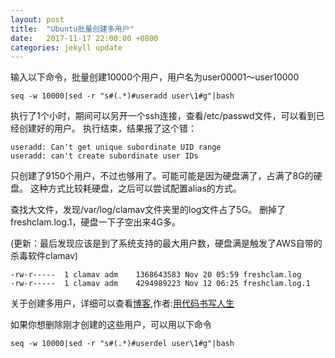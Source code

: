 ```yaml
---
layout: post
title:  "Ubuntu批量创建多用户"
date:   2017-11-17 22:00:00 +0800
categories: jekyll update
---
```



输入以下命令，批量创建10000个用户，用户名为user00001～user10000
```
seq -w 10000|sed -r "s#(.*)#useradd user\1#g"|bash
```
执行了1个小时，期间可以另开一个ssh连接，查看/etc/passwd文件，可以看到已经创建好的用户。
执行结束，结果报了这个错：
```
useradd: Can't get unique subordinate UID range
useradd: can't create subordinate user IDs
```

只创建了9150个用户，不过也够用了。可能可能是因为硬盘满了，占满了8G的硬盘。
这种方式比较耗硬盘，之后可以尝试配置alias的方式。

查找大文件，发现/var/log/clamav文件夹里的log文件占了5G。
删掉了freshclam.log.1，硬盘一下子空出来4G多。

(更新：最后发现应该是到了系统支持的最大用户数，硬盘满是触发了AWS自带的杀毒软件clamav)

```
-rw-r-----  1 clamav adm    1368643583 Nov 20 05:59 freshclam.log
-rw-r-----  1 clamav adm    4294989223 Nov 12 06:25 freshclam.log.1
```

关于创建多用户，详细可以查看[博客],作者:[用代码书写人生]

[博客]:http://www.linuxdiyf.com/linux/24848.html
[用代码书写人生]:https://www.cnblogs.com/webnote/

如果你想删除刚才创建的这些用户，可以用以下命令
```
seq -w 10000|sed -r "s#(.*)#userdel user\1#g"|bash
```